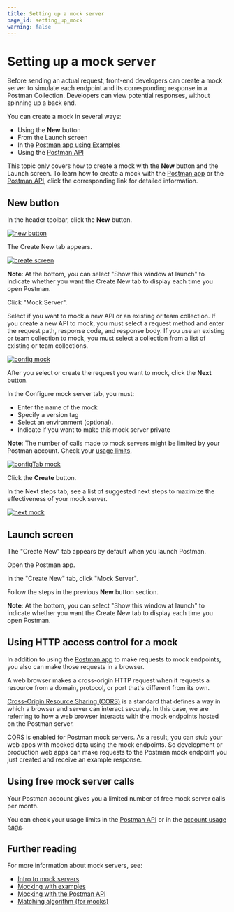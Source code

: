 ```yaml
---
title: Setting up a mock server
page_id: setting_up_mock
warning: false
---
```


# Setting up a mock server

Before sending an actual request, front-end developers can create a mock server to simulate each endpoint and its corresponding response in a Postman Collection. Developers can view potential responses, without spinning up a back end.

You can create a mock in several ways:

* Using the **New** button
* From the Launch screen
* In the [Postman app using Examples](/postman/mock_servers/mocking_with_examples.md)
* Using the [Postman API](/postman/mock_servers/mock_with_api.md)

This topic only covers how to create a mock with the **New** button and the Launch screen. To learn how to create a mock with the [Postman app](/postman/mock_servers/mocking_with_examples.md) or the [Postman API](/postman/mock_servers/mock_with_api.md), click the corresponding link for detailed information.

## New button

In the header toolbar, click the **New** button.

[![new button](https://s3.amazonaws.com/postman-static-getpostman-com/postman-docs/Header_Toolbar_New.png)](https://s3.amazonaws.com/postman-static-getpostman-com/postman-docs/Header_Toolbar_New.png)

The Create New tab appears.

[![create screen](https://s3.amazonaws.com/postman-static-getpostman-com/postman-docs/Create_New_Tab_Updated.png)](https://s3.amazonaws.com/postman-static-getpostman-com/postman-docs/Create_New_Tab_Updated.png)

**Note**: At the bottom, you can select "Show this window at launch" to indicate whether you want the Create New tab to display each time you open Postman.

Click "Mock Server".

Select if you want to mock a new API or an existing or team collection. If you create a new API to mock, you must select a request method and enter the request path, response code, and response body. If you use an existing or team collection to mock, you must select a collection from a list of existing or team collections.

[![config mock](https://s3.amazonaws.com/postman-static-getpostman-com/postman-docs/Create_New_Tab_Updated2.png)](https://s3.amazonaws.com/postman-static-getpostman-com/postman-docs/Create_New_Tab_Updated2.png)

After you select or create the request you want to mock, click the **Next** button.

In the Configure mock server tab, you must:

* Enter the name of the mock
* Specify a version tag
* Select an environment \(optional\).
* Indicate if you want to make this mock server private

**Note**: The number of calls made to mock servers might be limited by your Postman account. Check your [usage limits](https://go.postman.co/usage).

[![configTab mock](https://s3.amazonaws.com/postman-static-getpostman-com/postman-docs/Mock-Collection-Version1.png)](https://s3.amazonaws.com/postman-static-getpostman-com/postman-docs/Mock-Collection-Version1.png)

Click the **Create** button.

In the Next steps tab, see a list of suggested next steps to maximize the effectiveness of your mock server.

[![next mock](https://s3.amazonaws.com/postman-static-getpostman-com/postman-docs/WS-next-steps.png)](https://s3.amazonaws.com/postman-static-getpostman-com/postman-docs/WS-next-steps.png)

## Launch screen

The "Create New" tab appears by default when you launch Postman.

Open the Postman app.

In the "Create New" tab, click "Mock Server".

Follow the steps in the previous **New** button section.

**Note**: At the bottom, you can select "Show this window at launch" to indicate whether you want the Create New tab to display each time you open Postman.

## Using HTTP access control for a mock

In addition to using the [Postman app](/postman/mock_servers/mocking_with_examples.md) to make requests to mock endpoints, you also can make those requests in a browser.

A web browser makes a cross-origin HTTP request when it requests a resource from a domain, protocol, or port that's different from its own.

[Cross-Origin Resource Sharing \(CORS\)](https://developer.mozilla.org/en-US/docs/Web/HTTP/Access_control_CORS) is a standard that defines a way in which a browser and server can interact securely. In this case, we are referring to how a web browser interacts with the mock endpoints hosted on the Postman server.

CORS is enabled for Postman mock servers. As a result, you can stub your web apps with mocked data using the mock endpoints. So development or production web apps can make requests to the Postman mock endpoint you just created and receive an example response.

## Using free mock server calls

Your Postman account gives you a limited number of free mock server calls per month.

You can check your usage limits in the [Postman API](https://docs.api.getpostman.com) or in the [account usage page](https://go.pstmn.io/postman-account-limits).

## Further reading

For more information about mock servers, see:

* [Intro to mock servers](/postman/mock_servers/intro_to_mock_servers.md)
* [Mocking with examples](/postman/mock_servers/mocking_with_examples.md)
* [Mocking with the Postman API](/postman/mock_servers/mock_with_api.md)
* [Matching algorithm \(for mocks\)](/postman/mock_servers/matching_algorithm.md)

